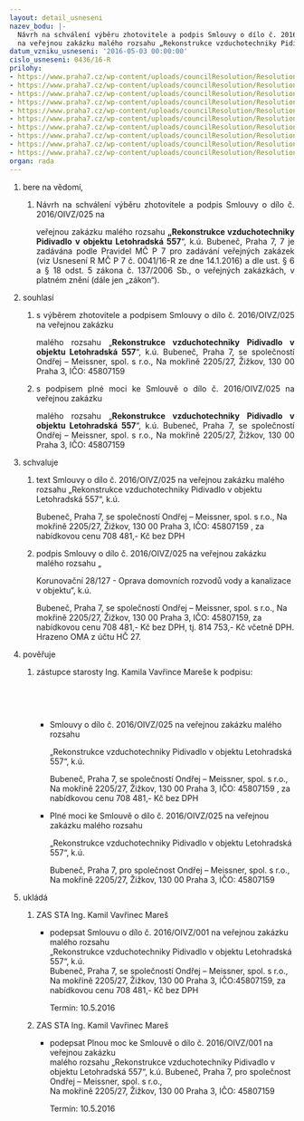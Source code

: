 ```yaml
---
layout: detail_usneseni
nazev_bodu: |-
  Návrh na schválení výběru zhotovitele a podpis Smlouvy o dílo č. 2016/OIVZ/025
  na veřejnou zakázku malého rozsahu „Rekonstrukce vzduchotechniky Pidivadlo v objektu Letohradská 557“, k.ú. Bubeneč, Praha 7
datum_vzniku_usneseni: '2016-05-03 00:00:00'
cislo_usneseni: 0436/16-R
prilohy:
- https://www.praha7.cz/wp-content/uploads/councilResolution/Resolutions/27634/export/1_Duvodova_zprava~53412.doc
- https://www.praha7.cz/wp-content/uploads/councilResolution/Resolutions/27634/export/6_SOD~53407.doc
- https://www.praha7.cz/wp-content/uploads/councilResolution/Resolutions/27634/export/7_Krycilistnabidky~53406.pdf
- https://www.praha7.cz/wp-content/uploads/councilResolution/Resolutions/27634/export/8_Soupispracirekapitulace~53405.pdf
- https://www.praha7.cz/wp-content/uploads/councilResolution/Resolutions/27634/export/9_SoupispraciVZT~53404.pdf
- https://www.praha7.cz/wp-content/uploads/councilResolution/Resolutions/27634/export/10_SoupispraciMaR~53403.pdf
- https://www.praha7.cz/wp-content/uploads/councilResolution/Resolutions/27634/export/11_Plnamoc~53402.doc
- https://www.praha7.cz/wp-content/uploads/councilResolution/Resolutions/27634/export/12_RegistrDPHk2542016~53401.pdf
- https://www.praha7.cz/wp-content/uploads/councilResolution/Resolutions/27634/export/13_VypiszORk2542016~53400.pdf
- https://www.praha7.cz/wp-content/uploads/councilResolution/Resolutions/27634/export/export~299466.pdf
organ: rada
---
```

<ol class="urzList_view" id="urzList">
<li class="urzClass1" id=""><span name="44">bere na vědomí,</span> 
<ol class="urzOlClass">
<li class="urzClass2" style="TEXT-ALIGN: justify" id=""><span><p style="TEXT-ALIGN: justify" data-mce-style="text-align: justify;">Návrh na schválení výběru zhotovitele a podpis Smlouvy o dílo č. 2016/OIVZ/025 na</p><p style="TEXT-ALIGN: justify" data-mce-style="text-align: justify;">veřejnou zakázku malého rozsahu <strong>„Rekonstrukce vzduchotechniky Pidivadlo v objektu Letohradská 557</strong>“, k.ú. Bubeneč, Praha 7, 7 je zadávána podle Pravidel MČ P 7 pro zadávání veřejných zakázek (viz Usnesení R MČ P 7 č. 0041/16-R ze dne 14.1.2016) a dle ust. § 6 a § 18 odst. 5 zákona č. 137/2006 Sb., o veřejných zakázkách, v platném znění (dále jen „zákon“).</p></span></li></ol></li>
<li class="urzClass1" id=""><span name="26">souhlasí</span> 
<ol class="urzOlClass">
<li class="urzClass2" style="TEXT-ALIGN: justify" id=""><span><p style="TEXT-ALIGN: justify" data-mce-style="text-align: justify;">s výběrem zhotovitele a podpisem Smlouvy o dílo č. 2016/OIVZ/025 na veřejnou zakázku</p><p style="TEXT-ALIGN: justify" data-mce-style="text-align: justify;">malého rozsahu „<strong>Rekonstrukce vzduchotechniky Pidivadlo v objektu Letohradská 557</strong>“, k.ú. Bubeneč, Praha 7, se společností Ondřej – Meissner, spol. s r.o., Na mokřině 2205/27, Žižkov, 130 00 Praha 3, IČO: 45807159</p></span></li>
<li class="urzClass2" style="TEXT-ALIGN: justify" id=""><span><p style="TEXT-ALIGN: justify" data-mce-style="text-align: justify;">s podpisem plné moci ke Smlouvě o dílo č. 2016/OIVZ/025 na veřejnou zakázku</p><p style="TEXT-ALIGN: justify" data-mce-style="text-align: justify;">malého rozsahu „<strong>Rekonstrukce vzduchotechniky Pidivadlo v objektu Letohradská 557</strong>“, k.ú. Bubeneč, Praha 7, se společností Ondřej – Meissner, spol. s r.o., Na mokřině 2205/27, Žižkov, 130 00 Praha 3, IČO: 45807159</p></span></li></ol></li>
<li class="urzClass1" id=""><span name="24">schvaluje</span> 
<ol class="urzOlClass">
<li class="urzClass2" style="TEXT-ALIGN: left" id=""><span><p>text Smlouvy o dílo č. 2016/OIVZ/025 na veřejnou zakázku malého rozsahu „Rekonstrukce vzduchotechniky Pidivadlo v objektu Letohradská 557“, k.ú.</p><p>Bubeneč, Praha 7, se společností Ondřej – Meissner, spol. s r.o., Na mokřině 2205/27, Žižkov, 130 00 Praha 3, IČO: 45807159 , za nabídkovou cenu 708 481,- Kč bez DPH</p></span></li>
<li class="urzClass2" style="TEXT-ALIGN: left" id=""><span><p>podpis Smlouvy o dílo č. 2016/OIVZ/025 na veřejnou zakázku malého rozsahu „</p><p>Korunovační 28/127 - Oprava domovních rozvodů vody a kanalizace v objektu“, k.ú.</p><p>Bubeneč, Praha 7, se společností Ondřej – Meissner, spol. s r.o., Na mokřině 2205/27, Žižkov, 130 00 Praha 3, IČO: 45807159, za nabídkovou cenu 708 481,- Kč bez DPH, tj. 814 753,- Kč včetně DPH. Hrazeno OMA z účtu HČ 27.</p></span></li></ol></li>
<li class="urzClass1" id=""><span name="16">pověřuje</span> 
<ol class="urzOlClass">
<li class="urzClass2" style="TEXT-ALIGN: left" id=""><span><p>zástupce starosty Ing. Kamila Vavřince Mareše k podpisu:</p><p>&nbsp;</p><p>&nbsp;</p></span>
<ul class="urzUlClass">
<li class="urzClass3" style="TEXT-ALIGN: left" id=""><span><p>Smlouvy o dílo č. 2016/OIVZ/025 na veřejnou zakázku malého rozsahu</p><p>„Rekonstrukce vzduchotechniky Pidivadlo v objektu Letohradská 557“, k.ú.</p><p>Bubeneč, Praha 7, se společností Ondřej – Meissner, spol. s r.o., Na mokřině 2205/27, Žižkov, 130 00 Praha 3, IČO: 45807159 , za nabídkovou cenu 708 481,- Kč bez DPH</p></span></li>
<li class="urzClass3" style="TEXT-ALIGN: left" id=""><span><p>Plné moci ke Smlouvě o dílo č. 2016/OIVZ/025 na veřejnou zakázku malého rozsahu</p><p>„Rekonstrukce vzduchotechniky Pidivadlo v objektu Letohradská 557“, k.ú.</p><p>Bubeneč, Praha 7, pro společnost Ondřej – Meissner, spol. s r.o., Na mokřině 2205/27, Žižkov, 130 00 Praha 3, IČO: 45807159</p></span></li></ul></li></ol></li><li class="urzClass1" id="urzUkoly"><span name="1">ukládá</span><ol class="urzOlClass"><li class="urzClass2"><span><p>ZAS STA Ing. Kamil Vavřinec Mareš</p></span><ul class="urzUlClass"><li class="urzClass3"><span><p>podepsat Smlouvu o dílo č. 2016/OIVZ/001 na veřejnou zakázku malého rozsahu<br>„Rekonstrukce vzduchotechniky Pidivadlo v objektu Letohradská 557“, k.ú.<br>Bubeneč, Praha 7, se společností Ondřej – Meissner, spol. s r.o., Na mokřině 2205/27, Žižkov, 130 00 Praha 3, IČO:45807159, za nabídkovou cenu 708 481,- Kč bez DPH</p></span><span class="urzUkolTermin">  Termín:&nbsp;10.5.2016</span></li></ul></li><li class="urzClass2"><span><p>ZAS STA Ing. Kamil Vavřinec Mareš</p></span><ul class="urzUlClass"><li class="urzClass3"><span><p>podepsat Plnou moc ke Smlouvě o dílo č. 2016/OIVZ/001 na veřejnou zakázku<br>malého rozsahu „Rekonstrukce vzduchotechniky Pidivadlo v objektu Letohradská 557“, k.ú. Bubeneč, Praha 7, pro společnost Ondřej – Meissner, spol. s r.o.,<br>Na mokřině 2205/27, Žižkov, 130 00 Praha 3, IČO: 45807159</p></span><span class="urzUkolTermin">  Termín:&nbsp;10.5.2016</span></li></ul></li></ol></li>
</ol>